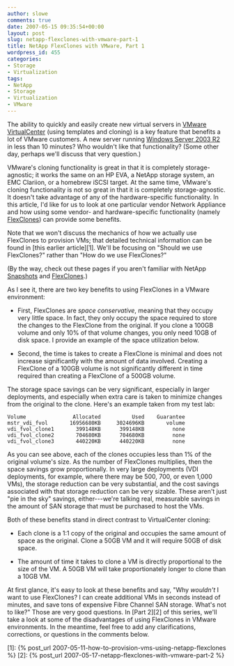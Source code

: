 ```yaml
---
author: slowe
comments: true
date: 2007-05-15 09:35:54+00:00
layout: post
slug: netapp-flexclones-with-vmware-part-1
title: NetApp FlexClones with VMware, Part 1
wordpress_id: 455
categories:
- Storage
- Virtualization
tags:
- NetApp
- Storage
- Virtualization
- VMware
---
```


The ability to quickly and easily create new virtual servers in [VMware VirtualCenter](http://www.vmware.com/products/vi/vc/) (using templates and cloning) is a key feature that benefits a lot of VMware customers. A new server running [Windows Server 2003 R2](http://www.microsoft.com/windowsserver/default.mspx) in less than 10 minutes? Who wouldn't like that functionality? (Some other day, perhaps we'll discuss that very question.)

VMware's cloning functionality is great in that it is completely storage-agnostic; it works the same on an HP EVA, a NetApp storage system, an EMC Clariion, or a homebrew iSCSI target. At the same time, VMware's cloning functionality is not so great in that it is completely storage-agnostic. It doesn't take advantage of any of the hardware-specific functionality. In this article, I'd like for us to look at one particular vendor Network Appliance and how using some vendor- and hardware-specific functionality (namely [FlexClones](http://www.netapp.com/products/enterprise-software/storage-system-software/provisioning-volume-management/flexclone.html)) can provide some benefits.

Note that we won't discuss the mechanics of how we actually use FlexClones to provision VMs; that detailed technical information can be found in [this earlier article][1]. We'll be focusing on "Should we use FlexClones?" rather than "How do we use FlexClones?"

(By the way, check out these pages if you aren't familiar with NetApp [Snapshots](http://www.netapp.com/products/enterprise-software/storage-system-software/resiliency/snapshot.html) and [FlexClones](http://www.netapp.com/products/enterprise-software/storage-system-software/provisioning-volume-management/flexclone.html).)

As I see it, there are two key benefits to using FlexClones in a VMware environment:

* First, FlexClones are _space conservative_, meaning that they occupy very little space. In fact, they only occupy the space required to store the changes to the FlexClone from the original. If you clone a 100GB volume and only 10% of that volume changes, you only need 10GB of disk space. I provide an example of the space utilization below.

* Second, the time is takes to create a FlexClone is minimal and does not increase significantly with the amount of data involved. Creating a FlexClone of a 100GB volume is not significantly different in time required than creating a FlexClone of a 500GB volume.

The storage space savings can be very significant, especially in larger deployments, and especially when extra care is taken to minimize changes from the original to the clone. Here's an example taken from my test lab:
    
    Volume               Allocated          Used    Guarantee
    mstr_vdi_fvol       16956680KB     3024696KB       volume
    vdi_fvol_clone1       399148KB      399148KB         none
    vdi_fvol_clone2       704680KB      704680KB         none
    vdi_fvol_clone3       440220KB      440220KB         none

As you can see above, each of the clones occupies less than 1% of the original volume's size. As the number of FlexClones multiplies, then the space savings grow proportionally. In very large deployments (VDI deployments, for example, where there may be 500, 700, or even 1,000 VMs), the storage reduction can be very substantial, and the cost savings associated with that storage reduction can be very sizable. These aren't just "pie in the sky" savings, either---we're talking real, measurable savings in the amount of SAN storage that must be purchased to host the VMs.

Both of these benefits stand in direct contrast to VirtualCenter cloning:

* Each clone is a 1:1 copy of the original and occupies the same amount of space as the original. Clone a 50GB VM and it will require 50GB of disk space.

* The amount of time it takes to clone a VM is directly proportional to the size of the VM. A 50GB VM will take proportionately longer to clone than a 10GB VM.

At first glance, it's easy to look at these benefits and say, "Why _wouldn't_ I want to use FlexClones? I can create additional VMs in seconds instead of minutes, and save tons of expensive Fibre Channel SAN storage. What's not to like?" Those are very good questions. In [Part 2][2] of this series, we'll take a look at some of the disadvantages of using FlexClones in VMware environments. In the meantime, feel free to add any clarifications, corrections, or questions in the comments below.

[1]: {% post_url 2007-05-11-how-to-provision-vms-using-netapp-flexclones %}
[2]: {% post_url 2007-05-17-netapp-flexclones-with-vmware-part-2 %}

